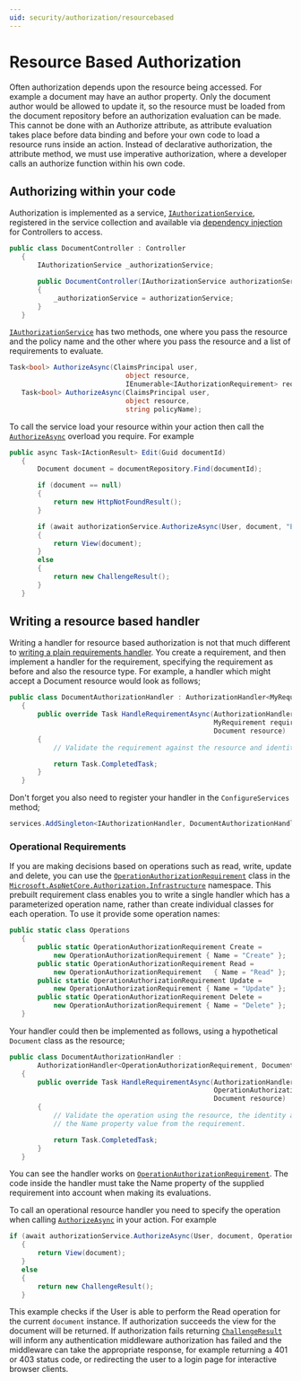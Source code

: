 ```yaml
---
uid: security/authorization/resourcebased
---
```

<a name=security-authorization-resource-based></a>

# Resource Based Authorization

Often authorization depends upon the resource being accessed. For example a document may have an author property. Only the document author would be allowed to update it, so the resource must be loaded from the document repository before an authorization evaluation can be made. This cannot be done with an Authorize attribute, as attribute evaluation takes place before data binding and before your own code to load a resource runs inside an action. Instead of declarative authorization, the attribute method, we must use imperative authorization, where a developer calls an authorize function within his own code.

## Authorizing within your code

Authorization is implemented as a service, [`IAuthorizationService`](http://docs.asp.net/projects/api/en/latest/autoapi/Microsoft/AspNetCore/Authorization/IAuthorizationService/index.html#Microsoft.AspNetCore.Authorization.IAuthorizationService), registered in the service collection and available via [dependency injection](../../fundamentals/dependency-injection.md#fundamentals-dependency-injection) for Controllers to access.

````csharp
public class DocumentController : Controller
   {
       IAuthorizationService _authorizationService;

       public DocumentController(IAuthorizationService authorizationService)
       {
           _authorizationService = authorizationService;
       }
   }
   ````

[`IAuthorizationService`](http://docs.asp.net/projects/api/en/latest/autoapi/Microsoft/AspNetCore/Authorization/IAuthorizationService/index.html#Microsoft.AspNetCore.Authorization.IAuthorizationService) has two methods, one where you pass the resource and the policy name and the other where you pass the resource and a list of requirements to evaluate.

````csharp
Task<bool> AuthorizeAsync(ClaimsPrincipal user,
                             object resource,
                             IEnumerable<IAuthorizationRequirement> requirements);
   Task<bool> AuthorizeAsync(ClaimsPrincipal user,
                             object resource,
                             string policyName);
   ````

<a name=security-authorization-resource-based-imperative></a>

To call the service load your resource within your action then call the [`AuthorizeAsync`](http://docs.asp.net/projects/api/en/latest/autoapi/Microsoft/AspNetCore/Authorization/IAuthorizationService/index.html#Microsoft.AspNetCore.Authorization.IAuthorizationService.AuthorizeAsync) overload you require. For example

````csharp
public async Task<IActionResult> Edit(Guid documentId)
   {
       Document document = documentRepository.Find(documentId);

       if (document == null)
       {
           return new HttpNotFoundResult();
       }

       if (await authorizationService.AuthorizeAsync(User, document, "EditPolicy"))
       {
           return View(document);
       }
       else
       {
           return new ChallengeResult();
       }
   }
   ````

## Writing a resource based handler

Writing a handler for resource based authorization is not that much different to [writing a plain requirements handler](policies.md#security-authorization-policies-based-authorization-handler). You create a requirement, and then implement a handler for the requirement, specifying the requirement as before and also the resource type. For example, a handler which might accept a Document resource would look as follows;

````csharp
public class DocumentAuthorizationHandler : AuthorizationHandler<MyRequirement, Document>
   {
       public override Task HandleRequirementAsync(AuthorizationHandlerContext context,
                                                   MyRequirement requirement,
                                                   Document resource)
       {
           // Validate the requirement against the resource and identity.

           return Task.CompletedTask;
       }
   }
   ````

Don't forget you also need to register your handler in the `ConfigureServices` method;

````csharp
services.AddSingleton<IAuthorizationHandler, DocumentAuthorizationHandler>();
   ````

### Operational Requirements

If you are making decisions based on operations such as read, write, update and delete, you can use the [`OperationAuthorizationRequirement`](http://docs.asp.net/projects/api/en/latest/autoapi/Microsoft/AspNetCore/Authorization/Infrastructure/OperationAuthorizationRequirement/index.html#Microsoft.AspNetCore.Authorization.Infrastructure.OperationAuthorizationRequirement) class in the [`Microsoft.AspNetCore.Authorization.Infrastructure`](http://docs.asp.net/projects/api/en/latest/autoapi/Microsoft/AspNetCore/Authorization/Infrastructure/index.html#Microsoft.AspNetCore.Authorization.Infrastructure) namespace. This prebuilt requirement class enables you to write a single handler which has a parameterized operation name, rather than create individual classes for each operation. To use it provide some operation names:

````csharp
public static class Operations
   {
       public static OperationAuthorizationRequirement Create =
           new OperationAuthorizationRequirement { Name = "Create" };
       public static OperationAuthorizationRequirement Read =
           new OperationAuthorizationRequirement   { Name = "Read" };
       public static OperationAuthorizationRequirement Update =
           new OperationAuthorizationRequirement { Name = "Update" };
       public static OperationAuthorizationRequirement Delete =
           new OperationAuthorizationRequirement { Name = "Delete" };
   }
   ````

Your handler could then be implemented as follows, using a hypothetical `Document` class as the resource;

````csharp
public class DocumentAuthorizationHandler :
       AuthorizationHandler<OperationAuthorizationRequirement, Document>
   {
       public override Task HandleRequirementAsync(AuthorizationHandlerContext context,
                                                   OperationAuthorizationRequirement requirement,
                                                   Document resource)
       {
           // Validate the operation using the resource, the identity and
           // the Name property value from the requirement.

           return Task.CompletedTask;
       }
   }
   ````

You can see the handler works on [`OperationAuthorizationRequirement`](http://docs.asp.net/projects/api/en/latest/autoapi/Microsoft/AspNetCore/Authorization/Infrastructure/OperationAuthorizationRequirement/index.html#Microsoft.AspNetCore.Authorization.Infrastructure.OperationAuthorizationRequirement). The code inside the handler must take the Name property of the supplied requirement into account when making its evaluations.

To call an operational resource handler you need to specify the operation when calling [`AuthorizeAsync`](http://docs.asp.net/projects/api/en/latest/autoapi/Microsoft/AspNetCore/Authorization/IAuthorizationService/index.html#Microsoft.AspNetCore.Authorization.IAuthorizationService.AuthorizeAsync) in your action. For example

````csharp
if (await authorizationService.AuthorizeAsync(User, document, Operations.Read))
   {
       return View(document);
   }
   else
   {
       return new ChallengeResult();
   }
   ````

This example checks if the User is able to perform the Read operation for the current `document` instance. If authorization succeeds the view for the document will be returned. If authorization fails returning [`ChallengeResult`](http://docs.asp.net/projects/api/en/latest/autoapi/Microsoft/AspNetCore/Mvc/ChallengeResult/index.html#Microsoft.AspNetCore.Mvc.ChallengeResult) will inform any authentication middleware authorization has failed and the middleware can take the appropriate response, for example returning a 401 or 403 status code, or redirecting the user to a login page for interactive browser clients.
